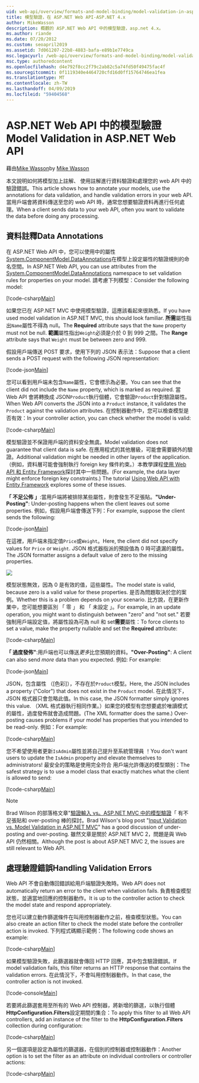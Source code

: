 ```yaml
---
uid: web-api/overview/formats-and-model-binding/model-validation-in-aspnet-web-api
title: 模型驗證，在 ASP.NET Web API-ASP.NET 4.x
author: MikeWasson
description: 概觀的 ASP.NET Web API 中的模型驗證，asp.net 4.x。
ms.author: riande
ms.date: 07/20/2012
ms.custom: seoapril2019
ms.assetid: 7d061207-22b8-4883-bafa-e89b1e7749ca
msc.legacyurl: /web-api/overview/formats-and-model-binding/model-validation-in-aspnet-web-api
msc.type: authoredcontent
ms.openlocfilehash: d4e792f8cc2f79c2ab82c5a74fd50f49475fac4f
ms.sourcegitcommit: 0f1119340e4464720cfd16d0ff15764746ea1fea
ms.translationtype: MT
ms.contentlocale: zh-TW
ms.lasthandoff: 04/09/2019
ms.locfileid: "59404568"
---
```

# <a name="model-validation-in-aspnet-web-api"></a><span data-ttu-id="e92db-103">ASP.NET Web API 中的模型驗證</span><span class="sxs-lookup"><span data-stu-id="e92db-103">Model Validation in ASP.NET Web API</span></span>

<span data-ttu-id="e92db-104">藉由[Mike Wasson](https://github.com/MikeWasson)</span><span class="sxs-lookup"><span data-stu-id="e92db-104">by [Mike Wasson](https://github.com/MikeWasson)</span></span>

<span data-ttu-id="e92db-105">本文說明如何將模型加上註解、 使用註解進行資料驗證和處理您的 web API 中的驗證錯誤。</span><span class="sxs-lookup"><span data-stu-id="e92db-105">This article shows how to annotate your models, use the annotations for data validation, and handle validation errors in your web API.</span></span> <span data-ttu-id="e92db-106">當用戶端會將資料傳送至您的 web API 時，通常您想要驗證資料再進行任何處理。</span><span class="sxs-lookup"><span data-stu-id="e92db-106">When a client sends data to your web API, often you want to validate the data before doing any processing.</span></span> 

## <a name="data-annotations"></a><span data-ttu-id="e92db-107">資料註釋</span><span class="sxs-lookup"><span data-stu-id="e92db-107">Data Annotations</span></span>

<span data-ttu-id="e92db-108">在 ASP.NET Web API 中，您可以使用中的屬性[System.ComponentModel.DataAnnotations](/dotnet/api/system.componentmodel.dataannotations)在模型上設定屬性的驗證規則的命名空間。</span><span class="sxs-lookup"><span data-stu-id="e92db-108">In ASP.NET Web API, you can use attributes from the [System.ComponentModel.DataAnnotations](/dotnet/api/system.componentmodel.dataannotations) namespace to set validation rules for properties on your model.</span></span> <span data-ttu-id="e92db-109">請考慮下列模型：</span><span class="sxs-lookup"><span data-stu-id="e92db-109">Consider the following model:</span></span>

[!code-csharp[Main](model-validation-in-aspnet-web-api/samples/sample1.cs)]

<span data-ttu-id="e92db-110">如果您已在 ASP.NET MVC 中使用模型驗證，這應該看起來很熟悉。</span><span class="sxs-lookup"><span data-stu-id="e92db-110">If you have used model validation in ASP.NET MVC, this should look familiar.</span></span> <span data-ttu-id="e92db-111">**所需**屬性指出`Name`屬性不得為 null。</span><span class="sxs-lookup"><span data-stu-id="e92db-111">The **Required** attribute says that the `Name` property must not be null.</span></span> <span data-ttu-id="e92db-112">**範圍**屬性指出`Weight`必須是介於 0 到 999 之間。</span><span class="sxs-lookup"><span data-stu-id="e92db-112">The **Range** attribute says that `Weight` must be between zero and 999.</span></span>

<span data-ttu-id="e92db-113">假設用戶端傳送 POST 要求，使用下列的 JSON 表示法：</span><span class="sxs-lookup"><span data-stu-id="e92db-113">Suppose that a client sends a POST request with the following JSON representation:</span></span>

[!code-json[Main](model-validation-in-aspnet-web-api/samples/sample2.json)]

<span data-ttu-id="e92db-114">您可以看到用戶端未包含`Name`屬性，它會標示為必要。</span><span class="sxs-lookup"><span data-stu-id="e92db-114">You can see that the client did not include the `Name` property, which is marked as required.</span></span> <span data-ttu-id="e92db-115">當 Web API 會將轉換成 JSON`Product`執行個體，它會驗證`Product`針對驗證屬性。</span><span class="sxs-lookup"><span data-stu-id="e92db-115">When Web API converts the JSON into a `Product` instance, it validates the `Product` against the validation attributes.</span></span> <span data-ttu-id="e92db-116">在控制器動作中，您可以檢查模型是否有效：</span><span class="sxs-lookup"><span data-stu-id="e92db-116">In your controller action, you can check whether the model is valid:</span></span>

[!code-csharp[Main](model-validation-in-aspnet-web-api/samples/sample3.cs)]

<span data-ttu-id="e92db-117">模型驗證並不保證用戶端的資料安全無虞。</span><span class="sxs-lookup"><span data-stu-id="e92db-117">Model validation does not guarantee that client data is safe.</span></span> <span data-ttu-id="e92db-118">在應用程式的其他層級，可能會需要額外的驗證。</span><span class="sxs-lookup"><span data-stu-id="e92db-118">Additional validation might be needed in other layers of the application.</span></span> <span data-ttu-id="e92db-119">（例如，資料層可能會強制執行 foreign key 條件約束。）本教學課程[使用 Web API 和 Entity Framework](../data/using-web-api-with-entity-framework/part-1.md)探討其中一些問題。</span><span class="sxs-lookup"><span data-stu-id="e92db-119">(For example, the data layer might enforce foreign key constraints.) The tutorial [Using Web API with Entity Framework](../data/using-web-api-with-entity-framework/part-1.md) explores some of these issues.</span></span>

<span data-ttu-id="e92db-120">**「 不足公佈 」**:當用戶端將被排除某些屬性，則會發生不足張貼。</span><span class="sxs-lookup"><span data-stu-id="e92db-120">**"Under-Posting"**: Under-posting happens when the client leaves out some properties.</span></span> <span data-ttu-id="e92db-121">例如，假設用戶端會傳送下列：</span><span class="sxs-lookup"><span data-stu-id="e92db-121">For example, suppose the client sends the following:</span></span>

[!code-json[Main](model-validation-in-aspnet-web-api/samples/sample4.json)]

<span data-ttu-id="e92db-122">在這裡，用戶端未指定值`Price`或`Weight`。</span><span class="sxs-lookup"><span data-stu-id="e92db-122">Here, the client did not specify values for `Price` or `Weight`.</span></span> <span data-ttu-id="e92db-123">JSON 格式器指派的預設值為 0 時可遺漏的屬性。</span><span class="sxs-lookup"><span data-stu-id="e92db-123">The JSON formatter assigns a default value of zero to the missing properties.</span></span>

![](model-validation-in-aspnet-web-api/_static/image1.png)

<span data-ttu-id="e92db-124">模型狀態無效，因為 0 是有效的值，這些屬性。</span><span class="sxs-lookup"><span data-stu-id="e92db-124">The model state is valid, because zero is a valid value for these properties.</span></span> <span data-ttu-id="e92db-125">是否為問題取決於您的案例。</span><span class="sxs-lookup"><span data-stu-id="e92db-125">Whether this is a problem depends on your scenario.</span></span> <span data-ttu-id="e92db-126">比方說，在更新作業中，您可能想要區別 「 零 」 和 「 未設定 」。</span><span class="sxs-lookup"><span data-stu-id="e92db-126">For example, in an update operation, you might want to distinguish between "zero" and "not set."</span></span> <span data-ttu-id="e92db-127">若要強制用戶端設定值，將屬性設為可為 null 和 set**需要**屬性：</span><span class="sxs-lookup"><span data-stu-id="e92db-127">To force clients to set a value, make the property nullable and set the **Required** attribute:</span></span>

[!code-csharp[Main](model-validation-in-aspnet-web-api/samples/sample5.cs?highlight=1-2)]

<span data-ttu-id="e92db-128">**「 過度發佈"**:用戶端也可以傳送*更多*比您預期的資料。</span><span class="sxs-lookup"><span data-stu-id="e92db-128">**"Over-Posting"**: A client can also send *more* data than you expected.</span></span> <span data-ttu-id="e92db-129">例如: </span><span class="sxs-lookup"><span data-stu-id="e92db-129">For example:</span></span>

[!code-json[Main](model-validation-in-aspnet-web-api/samples/sample6.json)]

<span data-ttu-id="e92db-130">JSON，包含屬性 （[色彩]），不存在於`Product`模型。</span><span class="sxs-lookup"><span data-stu-id="e92db-130">Here, the JSON includes a property ("Color") that does not exist in the `Product` model.</span></span> <span data-ttu-id="e92db-131">在此情況下，JSON 格式器只會忽略此值。</span><span class="sxs-lookup"><span data-stu-id="e92db-131">In this case, the JSON formatter simply ignores this value.</span></span> <span data-ttu-id="e92db-132">（XML 格式器執行相同作業。）如果您的模型有您想要處於唯讀模式的屬性，過度發佈就會造成問題。</span><span class="sxs-lookup"><span data-stu-id="e92db-132">(The XML formatter does the same.) Over-posting causes problems if your model has properties that you intended to be read-only.</span></span> <span data-ttu-id="e92db-133">例如：</span><span class="sxs-lookup"><span data-stu-id="e92db-133">For example:</span></span>

[!code-csharp[Main](model-validation-in-aspnet-web-api/samples/sample7.cs)]

<span data-ttu-id="e92db-134">您不希望使用者更新`IsAdmin`屬性並將自己提升至系統管理員 ！</span><span class="sxs-lookup"><span data-stu-id="e92db-134">You don't want users to update the `IsAdmin` property and elevate themselves to administrators!</span></span> <span data-ttu-id="e92db-135">最安全的策略是使用完全符合 用戶端允許傳送的模型類別：</span><span class="sxs-lookup"><span data-stu-id="e92db-135">The safest strategy is to use a model class that exactly matches what the client is allowed to send:</span></span>

[!code-csharp[Main](model-validation-in-aspnet-web-api/samples/sample8.cs)]

> [!NOTE]
> <span data-ttu-id="e92db-136">Brad Wilson 的部落格文章"[驗證輸入 vs。ASP.NET MVC 中的模型驗證](http://bradwilson.typepad.com/blog/2010/01/input-validation-vs-model-validation-in-aspnet-mvc.html)「 有不足張貼和 over-posting 棒的探討。</span><span class="sxs-lookup"><span data-stu-id="e92db-136">Brad Wilson's blog post "[Input Validation vs. Model Validation in ASP.NET MVC](http://bradwilson.typepad.com/blog/2010/01/input-validation-vs-model-validation-in-aspnet-mvc.html)" has a good discussion of under-posting and over-posting.</span></span> <span data-ttu-id="e92db-137">雖然文章是關於 ASP.NET MVC 2，問題是與 Web API 仍然相關。</span><span class="sxs-lookup"><span data-stu-id="e92db-137">Although the post is about ASP.NET MVC 2, the issues are still relevant to Web API.</span></span>


## <a name="handling-validation-errors"></a><span data-ttu-id="e92db-138">處理驗證錯誤</span><span class="sxs-lookup"><span data-stu-id="e92db-138">Handling Validation Errors</span></span>

<span data-ttu-id="e92db-139">Web API 不會自動傳回錯誤給用戶端驗證失敗時。</span><span class="sxs-lookup"><span data-stu-id="e92db-139">Web API does not automatically return an error to the client when validation fails.</span></span> <span data-ttu-id="e92db-140">負責檢查模型狀態，並適當地回應的控制器動作。</span><span class="sxs-lookup"><span data-stu-id="e92db-140">It is up to the controller action to check the model state and respond appropriately.</span></span>

<span data-ttu-id="e92db-141">您也可以建立動作篩選條件在叫用控制器動作之前，檢查模型狀態。</span><span class="sxs-lookup"><span data-stu-id="e92db-141">You can also create an action filter to check the model state before the controller action is invoked.</span></span> <span data-ttu-id="e92db-142">下列程式碼顯示範例：</span><span class="sxs-lookup"><span data-stu-id="e92db-142">The following code shows an example:</span></span>

[!code-csharp[Main](model-validation-in-aspnet-web-api/samples/sample9.cs)]

<span data-ttu-id="e92db-143">如果模型驗證失敗，此篩選器就會傳回 HTTP 回應，其中包含驗證錯誤。</span><span class="sxs-lookup"><span data-stu-id="e92db-143">If model validation fails, this filter returns an HTTP response that contains the validation errors.</span></span> <span data-ttu-id="e92db-144">在此情況下，不會叫用控制器動作。</span><span class="sxs-lookup"><span data-stu-id="e92db-144">In that case, the controller action is not invoked.</span></span>

[!code-console[Main](model-validation-in-aspnet-web-api/samples/sample10.cmd)]

<span data-ttu-id="e92db-145">若要將此篩選套用至所有的 Web API 控制器，將新增的篩選，以執行個體**HttpConfiguration.Filters**設定期間的集合：</span><span class="sxs-lookup"><span data-stu-id="e92db-145">To apply this filter to all Web API controllers, add an instance of the filter to the **HttpConfiguration.Filters** collection during configuration:</span></span>

[!code-csharp[Main](model-validation-in-aspnet-web-api/samples/sample11.cs)]

<span data-ttu-id="e92db-146">另一個選項是設定為屬性的篩選器，在個別的控制器或控制器動作：</span><span class="sxs-lookup"><span data-stu-id="e92db-146">Another option is to set the filter as an attribute on individual controllers or controller actions:</span></span>

[!code-csharp[Main](model-validation-in-aspnet-web-api/samples/sample12.cs)]
